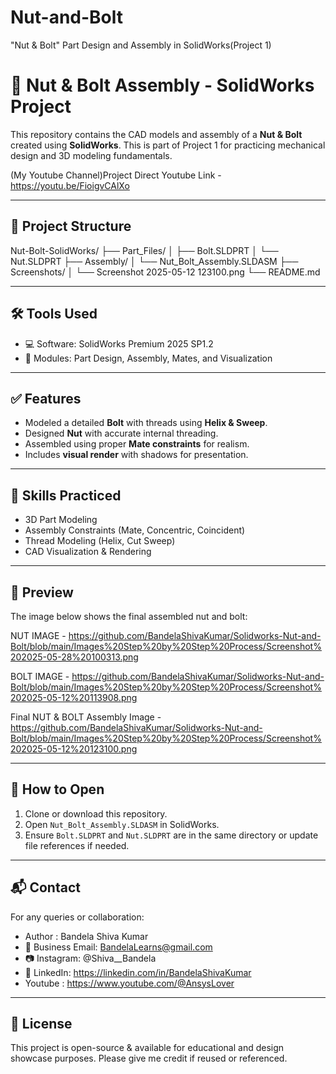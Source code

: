 # Nut-and-Bolt
"Nut &amp; Bolt" Part Design and Assembly in SolidWorks(Project 1)
# 🔩 Nut & Bolt Assembly - SolidWorks Project

This repository contains the CAD models and assembly of a **Nut & Bolt** created using **SolidWorks**. This is part of Project 1 for practicing mechanical design and 3D modeling fundamentals.

(My Youtube Channel)Project Direct Youtube Link - https://youtu.be/FioigvCAlXo

---

## 📁 Project Structure

Nut-Bolt-SolidWorks/
├── Part_Files/
│ ├── Bolt.SLDPRT
│ └── Nut.SLDPRT
├── Assembly/
│ └── Nut_Bolt_Assembly.SLDASM
├── Screenshots/
│ └── Screenshot 2025-05-12 123100.png
└── README.md


---

## 🛠️ Tools Used

- 💻 Software: SolidWorks Premium 2025 SP1.2
- 🧩 Modules: Part Design, Assembly, Mates, and Visualization

---

## ✅ Features

- Modeled a detailed **Bolt** with threads using **Helix & Sweep**.
- Designed **Nut** with accurate internal threading.
- Assembled using proper **Mate constraints** for realism.
- Includes **visual render** with shadows for presentation.

---

## 🧠 Skills Practiced

- 3D Part Modeling
- Assembly Constraints (Mate, Concentric, Coincident)
- Thread Modeling (Helix, Cut Sweep)
- CAD Visualization & Rendering

---

## 📸 Preview

The image below shows the final assembled nut and bolt:

NUT IMAGE - https://github.com/BandelaShivaKumar/Solidworks-Nut-and-Bolt/blob/main/Images%20Step%20by%20Step%20Process/Screenshot%202025-05-28%20100313.png

BOLT IMAGE - https://github.com/BandelaShivaKumar/Solidworks-Nut-and-Bolt/blob/main/Images%20Step%20by%20Step%20Process/Screenshot%202025-05-12%20113908.png

Final NUT & BOLT Assembly Image - https://github.com/BandelaShivaKumar/Solidworks-Nut-and-Bolt/blob/main/Images%20Step%20by%20Step%20Process/Screenshot%202025-05-12%20123100.png

---

## 🚀 How to Open

1. Clone or download this repository.
2. Open `Nut_Bolt_Assembly.SLDASM` in SolidWorks.
3. Ensure `Bolt.SLDPRT` and `Nut.SLDPRT` are in the same directory or update file references if needed.

---

## 📬 Contact

For any queries or collaboration:
- Author : Bandela Shiva Kumar
- 📧 Business Email: BandelaLearns@gmail.com
- 📷 Instagram: @Shiva__Bandela
- 💼 LinkedIn: https://linkedin.com/in/BandelaShivaKumar
- Youtube : https://www.youtube.com/@AnsysLover

---

## 📝 License

This project is open-source & available for educational and design showcase purposes. Please give me credit if reused or referenced.
